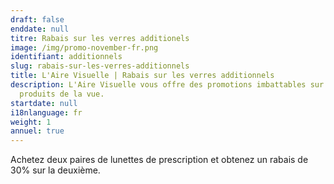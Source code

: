 ```yaml
---
draft: false
enddate: null
titre: Rabais sur les verres additionels
image: /img/promo-november-fr.png
identifiant: additionnels
slug: rabais-sur-les-verres-additionnels
title: L'Aire Visuelle | Rabais sur les verres additionnels
description: L'Aire Visuelle vous offre des promotions imbattables sur tous
  produits de la vue.
startdate: null
i18nlanguage: fr
weight: 1
annuel: true
---
```

Achetez deux paires de lunettes de prescription et obtenez un rabais de 30% sur la deuxième.